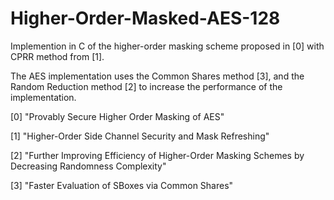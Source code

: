 # Higher-Order-Masked-AES-128

Implemention in C of the higher-order masking scheme proposed in [0] with CPRR method from [1]. 

The AES implementation uses the Common Shares method [3], and the Random Reduction method [2] to increase the performance of the implementation.



[0] "Provably Secure Higher Order Masking of AES"

[1] "Higher-Order Side Channel Security and Mask Refreshing"

[2] "Further Improving Efficiency of Higher-Order Masking Schemes by Decreasing Randomness Complexity"

[3] "Faster Evaluation of SBoxes via Common Shares"

